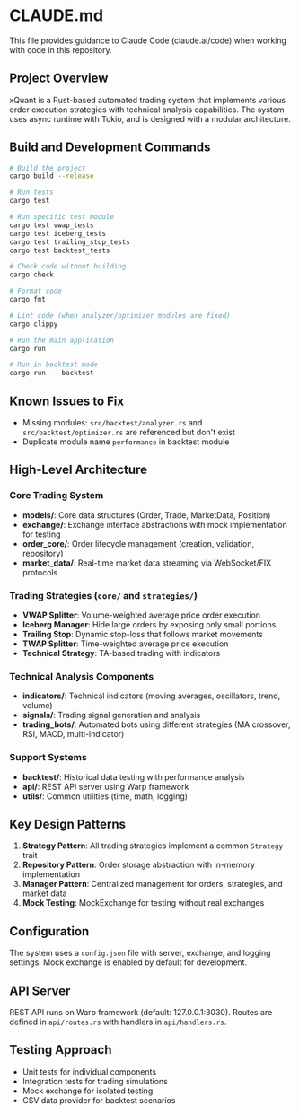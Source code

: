 # CLAUDE.md

This file provides guidance to Claude Code (claude.ai/code) when working with code in this repository.

## Project Overview

xQuant is a Rust-based automated trading system that implements various order execution strategies with technical analysis capabilities. The system uses async runtime with Tokio, and is designed with a modular architecture.

## Build and Development Commands

```bash
# Build the project
cargo build --release

# Run tests
cargo test

# Run specific test module
cargo test vwap_tests
cargo test iceberg_tests
cargo test trailing_stop_tests
cargo test backtest_tests

# Check code without building
cargo check

# Format code
cargo fmt

# Lint code (when analyzer/optimizer modules are fixed)
cargo clippy

# Run the main application
cargo run

# Run in backtest mode
cargo run -- backtest
```

## Known Issues to Fix

- Missing modules: `src/backtest/analyzer.rs` and `src/backtest/optimizer.rs` are referenced but don't exist
- Duplicate module name `performance` in backtest module

## High-Level Architecture

### Core Trading System
- **models/**: Core data structures (Order, Trade, MarketData, Position)
- **exchange/**: Exchange interface abstractions with mock implementation for testing
- **order_core/**: Order lifecycle management (creation, validation, repository)
- **market_data/**: Real-time market data streaming via WebSocket/FIX protocols

### Trading Strategies (`core/` and `strategies/`)
- **VWAP Splitter**: Volume-weighted average price order execution
- **Iceberg Manager**: Hide large orders by exposing only small portions
- **Trailing Stop**: Dynamic stop-loss that follows market movements
- **TWAP Splitter**: Time-weighted average price execution
- **Technical Strategy**: TA-based trading with indicators

### Technical Analysis Components
- **indicators/**: Technical indicators (moving averages, oscillators, trend, volume)
- **signals/**: Trading signal generation and analysis
- **trading_bots/**: Automated bots using different strategies (MA crossover, RSI, MACD, multi-indicator)

### Support Systems
- **backtest/**: Historical data testing with performance analysis
- **api/**: REST API server using Warp framework
- **utils/**: Common utilities (time, math, logging)

## Key Design Patterns

1. **Strategy Pattern**: All trading strategies implement a common `Strategy` trait
2. **Repository Pattern**: Order storage abstraction with in-memory implementation
3. **Manager Pattern**: Centralized management for orders, strategies, and market data
4. **Mock Testing**: MockExchange for testing without real exchanges

## Configuration

The system uses a `config.json` file with server, exchange, and logging settings. Mock exchange is enabled by default for development.

## API Server

REST API runs on Warp framework (default: 127.0.0.1:3030). Routes are defined in `api/routes.rs` with handlers in `api/handlers.rs`.

## Testing Approach

- Unit tests for individual components
- Integration tests for trading simulations
- Mock exchange for isolated testing
- CSV data provider for backtest scenarios